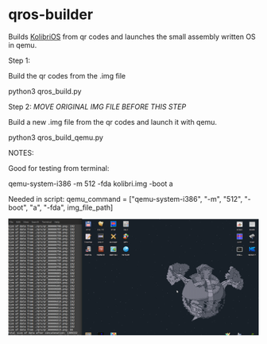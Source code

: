 # qros-builder
Builds [KolibriOS](https://github.com/KolibriOS/kolibrios) from qr codes and launches the small assembly written OS in qemu.

Step 1:

Build the qr codes from the .img file

python3 qros_build.py

Step 2: *MOVE ORIGINAL IMG FILE BEFORE THIS STEP*

Build a new .img file from the qr codes and launch it with qemu.

python3 qros_build_qemu.py


NOTES:

Good for testing from terminal:

qemu-system-i386 -m 512 -fda kolibri.img -boot a

Needed in script:
qemu_command = ["qemu-system-i386", "-m", "512", "-boot", "a", "-fda", img_file_path]

![Example-1](https://github.com/txtatech/qros-builder/blob/main/qros-builder/examples/qros-builder-example-1.png)
